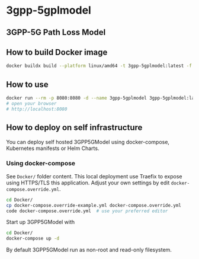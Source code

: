 # 3gpp-5gplmodel

## 3GPP-5G Path Loss Model

## How to build Docker image

```bash
docker buildx build --platform linux/amd64 -t 3gpp-5gplmodel:latest -f Docker/Dockerfile .
```

## How to use

```bash
docker run --rm -p 8080:8080 -d --name 3gpp-5gplmodel 3gpp-5gplmodel:latest
# open your browser
# http://localhost:8080
```

## How to deploy on self infrastructure

You can deploy self hosted 3GPP5GModel using docker-compose, Kubernetes manifests or Helm Charts.

### Using docker-compose

See `Docker/` folder content. This local deployment use Traefix to expose using HTTPS/TLS this application.
Adjust your own settings by edit `docker-compose.override.yml`.

```bash
cd Docker/
cp docker-compose.override-example.yml docker-compose.override.yml
code docker-compose.override.yml  # use your preferred editor
```

Start up 3GPP5GModel with

```bash
cd Docker/
docker-compose up -d
```

By default 3GPP5GModel run as non-root and read-only filesystem.

